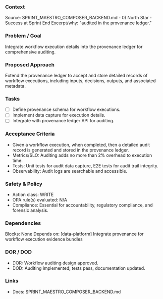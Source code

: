### Context
Source: SPRINT_MAESTRO_COMPOSER_BACKEND.md - 0) North Star - Success at Sprint End
Excerpt/why: "audited in the provenance ledger."

### Problem / Goal
Integrate workflow execution details into the provenance ledger for comprehensive auditing.

### Proposed Approach
Extend the provenance ledger to accept and store detailed records of workflow executions, including inputs, decisions, outputs, and associated metadata.

### Tasks
- [ ] Define provenance schema for workflow executions.
- [ ] Implement data capture for execution details.
- [ ] Integrate with provenance ledger API for auditing.

### Acceptance Criteria
- Given a workflow execution, when completed, then a detailed audit record is generated and stored in the provenance ledger.
- Metrics/SLO: Auditing adds no more than 2% overhead to execution time.
- Tests: Unit tests for audit data capture, E2E tests for audit trail integrity.
- Observability: Audit logs are searchable and accessible.

### Safety & Policy
- Action class: WRITE
- OPA rule(s) evaluated: N/A
- Compliance: Essential for accountability, regulatory compliance, and forensic analysis.

### Dependencies
Blocks: None
Depends on: [data-platform] Integrate provenance for workflow execution evidence bundles

### DOR / DOD
- DOR: Workflow auditing design approved.
- DOD: Auditing implemented, tests pass, documentation updated.

### Links
- Docs: SPRINT_MAESTRO_COMPOSER_BACKEND.md
